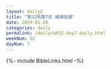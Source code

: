 ```yaml
---
layout: daily2
title: "第52周第7天 補漏拾遺"
date: 2019-01-20
categories: daily
permalink: /daily/wk52-day7-daily.html
weekNum: 52
dayNum: 7
---
```


{%- include BibleLinks.html -%}
